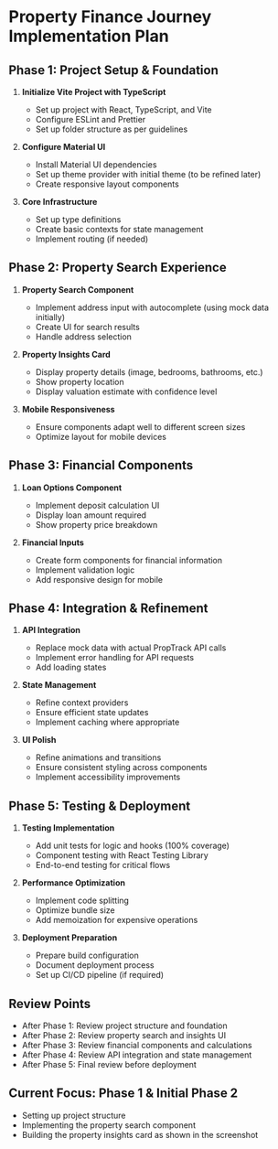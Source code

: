 # Property Finance Journey Implementation Plan

## Phase 1: Project Setup & Foundation
1. **Initialize Vite Project with TypeScript**
   - Set up project with React, TypeScript, and Vite
   - Configure ESLint and Prettier
   - Set up folder structure as per guidelines

2. **Configure Material UI**
   - Install Material UI dependencies
   - Set up theme provider with initial theme (to be refined later)
   - Create responsive layout components

3. **Core Infrastructure**
   - Set up type definitions
   - Create basic contexts for state management
   - Implement routing (if needed)

## Phase 2: Property Search Experience
1. **Property Search Component**
   - Implement address input with autocomplete (using mock data initially)
   - Create UI for search results
   - Handle address selection

2. **Property Insights Card**
   - Display property details (image, bedrooms, bathrooms, etc.)
   - Show property location
   - Display valuation estimate with confidence level

3. **Mobile Responsiveness**
   - Ensure components adapt well to different screen sizes
   - Optimize layout for mobile devices

## Phase 3: Financial Components
1. **Loan Options Component**
   - Implement deposit calculation UI
   - Display loan amount required
   - Show property price breakdown

2. **Financial Inputs**
   - Create form components for financial information
   - Implement validation logic
   - Add responsive design for mobile

## Phase 4: Integration & Refinement
1. **API Integration**
   - Replace mock data with actual PropTrack API calls
   - Implement error handling for API requests
   - Add loading states

2. **State Management**
   - Refine context providers
   - Ensure efficient state updates
   - Implement caching where appropriate

3. **UI Polish**
   - Refine animations and transitions
   - Ensure consistent styling across components
   - Implement accessibility improvements

## Phase 5: Testing & Deployment
1. **Testing Implementation**
   - Add unit tests for logic and hooks (100% coverage)
   - Component testing with React Testing Library
   - End-to-end testing for critical flows

2. **Performance Optimization**
   - Implement code splitting
   - Optimize bundle size
   - Add memoization for expensive operations

3. **Deployment Preparation**
   - Prepare build configuration
   - Document deployment process
   - Set up CI/CD pipeline (if required)

## Review Points
- After Phase 1: Review project structure and foundation
- After Phase 2: Review property search and insights UI
- After Phase 3: Review financial components and calculations
- After Phase 4: Review API integration and state management
- After Phase 5: Final review before deployment

## Current Focus: Phase 1 & Initial Phase 2
- Setting up project structure
- Implementing the property search component
- Building the property insights card as shown in the screenshot 